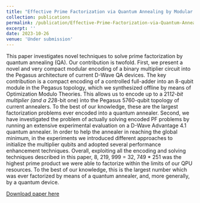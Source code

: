 ```yaml
---
title: "Effective Prime Factorization via Quantum Annealing by Modular Locally-structured Embedding"
collection: publications
permalink: /publication/Effective-Prime-Factorization-via-Quantum-Annealing-by-Modular-Locally-structured-Embedding
excerpt: ''
date: 2023-10-26
venue: 'Under submission'
---
```

This paper investigates novel techniques to solve prime factorization by quantum annealing (QA). Our contribution is twofold. First, we present a novel and very compact modular encoding of a binary multiplier circuit into the Pegasus architecture of current D-Wave QA devices. The key contribution is a compact encoding of a controlled full-adder into an 8-qubit module in the Pegasus topology, which we synthesized offline by means of Optimization Modulo Theories. This allows us to encode up to a 21*12-bit multiplier (and a 22*8-bit one) into the Pegasus 5760-qubit topology of current annealers. To the best of our knowledge, these are the largest factorization problems ever encoded into a quantum annealer. Second, we have investigated the problem of actually solving encoded PF problems by running an extensive experimental evaluation on a D-Wave Advantage 4.1 quantum annealer. In order to help the annealer in reaching the global minimum, in the experiments we introduced different approaches to initialize the multiplier qubits and adopted several performance enhancement techniques. Overall, exploiting all the encoding and solving techniques described in this paper, 8, 219, 999 = 32, 749 * 251 was the highest prime product we were able to factorize within the limits of our QPU resources. To the best of our knowledge, this is the largest number which was ever factorized by means of a quantum annealer, and, more generally, by a quantum device.

[Download paper here](http://academicpages.github.io/files/ScientificReports23.pdf)